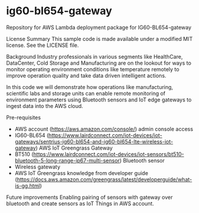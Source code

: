 # ig60-bl654-gateway
 Repository for AWS Lambda deployment package for IG60-BL654-gateway

License Summary
This sample code is made available under a modified MIT license. See the LICENSE file.

Background
Industry professionals in various segments like HealthCare, DataCenter, Cold Storage and Manufacturing are on the lookout for ways to monitor operating environment conditions like temperature remotely to improve operation quality and take data driven intelligent actions. 

In this code we will demonstrate how operations like manufacturing, scientific labs and storage units can enable remote monitoring of environment parameters using Bluetooth sensors and IoT edge gateways to ingest data into the AWS cloud.


Pre-requisites
* AWS account (https://aws.amazon.com/console/) admin console access
* IG60-BL654 (https://www.lairdconnect.com/iot-devices/iot-gateways/sentrius-ig60-bl654-and-ig60-bl654-lte-wireless-iot-gateway) AWS IoT Greengrass Gateway 
* BT510 (https://www.lairdconnect.com/iot-devices/iot-sensors/bt510-bluetooth-5-long-range-ip67-multi-sensor) Bluetooth sensor 
* Wireless gatewaty 
* AWS IoT Greengrass knowledge from developer guide (https://docs.aws.amazon.com/greengrass/latest/developerguide/what-is-gg.html)

Future improvements
Enabling pairing of sensors with gateway over bluetooth and create sensors as IoT Things in AWS account.
